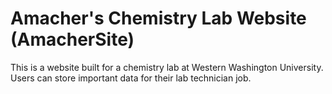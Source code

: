 # Amacher's Chemistry Lab Website (AmacherSite)

This is a website built for a chemistry lab at Western Washington University. Users can store important data for their lab technician job.
